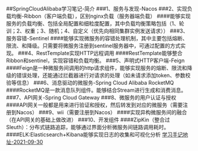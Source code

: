 ##SpringCloudAlibaba学习笔记-简介
###1、服务与发现-Nacos
###2、实现负载均衡-Ribbon（客户端负载），区别nginx负载（服务器端负载）
####能够实现服务的负载均衡、包括全局配置和细粒度配置，其中负载均衡策略包括（1、轮训；2、权重；3、随机；4、自定义（优先向相同集群实例发送请求））
###3、服务容错-Sentinel
####能够实现微服务的容错处理机制，其中主要包括熔断、限流、和降级。只需要将微服务注册到sentinel服务器中，可通过配置的方式实现。
###4、RestTemplate实现HTTP远程调用
####RestTemplate能够整合Ribbon和sentinel，实现容错和负载均衡。
###5、声明式HTTP客户端-Feign
####Feign是一种微服务间调用的http请求组件，能够实现服务的熔断、限流和降级的错误处理，还能通过拦截器进行对请求的处理（如未请求添加token、参数校验等信息）
###6、消息驱动的微服务-Spring Cloud Alibaba RocketMQ
####RocketMQ是一款消息队列组件。能够结合Stream进行生成和消费消息。
###7、API网关-Spring Cloud Gateway
###8、微服务的用户认证与授权
####API网关一般都是用来进行验证和授权，然后转发到对应的微服务（需要注册到Nacos）
###9、wii（需要注册到Nacos）
####实现异构微服务间的融合（在API网关的基础上做改进）
###10、开发组件
####ZipKin（整合过Sleuth）：分布式链路追踪，能够通过界面分析微服务间链路调用耗时。
####ELK:Elasticsearch+Kibana能够实现日志的收集和可视化分析
[学习手记地址-2021-09-30](https://www.imooc.com/t/1863086#Articl)